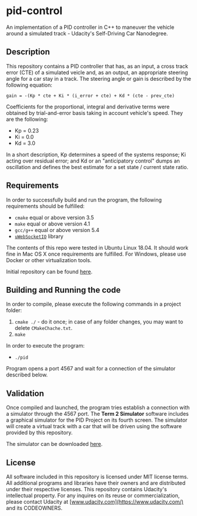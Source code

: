 # pid-control
An implementation of a PID controller in C++ to maneuver the vehicle around a simulated track - Udacity's Self-Driving Car Nanodegree.

## Description ##
This repository contains a PID controller that has, as an input, a cross track error (CTE) of a simulated veicle and, as an output, an appropriate steering angle for a car stay in a track. The steering angle or gain is described by the following equation:

``
gain = -(Kp * cte + Ki * (i_error + cte) + Kd * (cte - prev_cte)
``

Coefficients for the proportional, integral and derivative terms were obtained by trial-and-error basis taking in account vehicle's speed. They are the following:
- Kp = 0.23
- Ki = 0.0
- Kd = 3.0

In a short description, Kp determines a speed of the systems response; Ki acting over residual error; and Kd or an "anticipatory control" dumps an oscillation and defines the best estimate for a set state / current state ratio.

## Requirements ##
In order to successfully build and run the program, the following requirements should be fulfilled:
* `cmake` equal or above version 3.5
* `make` equal or above version 4.1
* `gcc/g++` equal or above version 5.4
* [`uWebSocketIO`](https://github.com/uNetworking/uWebSockets) library

The contents of this repo were tested in Ubuntu Linux 18.04. It should work fine in Mac OS X once requirements are fulfilled. For Windows, please use Docker or other virtualization tools.

Initial repository can be found [here](https://github.com/udacity/CarND-PID-Control-Project).

## Building and Running the code ##
In order to compile, please execute the following commands in a project folder:
1. `cmake ./` - do it once; in case of any folder changes, you may want to delete `CMakeChache.txt`.
3. `make`

In order to execute the program:
* `./pid`

Program opens a port 4567 and wait for a connection of the simulator described below.

## Validation ##
Once compiled and launched, the program tries establish a connection with a simulator through the 4567 port. The **Term 2 Simulator** software includes a graphical simulator for the PID Project on its fourth screen. The simulator will create a virtual track with a car that will be driven using the software provided by this repository.

The simulator can be downloaded [here](https://github.com/udacity/self-driving-car-sim/releases).

## License ##
All software included in this repository is licensed under MIT license terms. All additional programs and libraries have their owners and are distributed under their respective licenses. This repository contains Udacity's intellectual property. For any inquires on its reuse or commercialization, please contact Udacity at [www.udacity.com](https://www.udacity.com/) and its CODEOWNERS.
